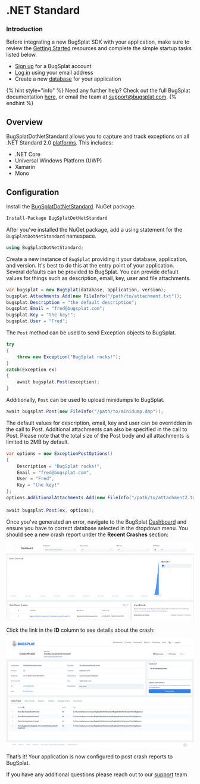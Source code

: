 # .NET Standard

### Introduction <a href="#intro" id="intro"></a>

Before integrating a new BugSplat SDK with your application, make sure to review the [Getting Started](../../) resources and complete the simple startup tasks listed below.

* [Sign up](https://app.bugsplat.com/v2/sign-up) for a BugSplat account
* [Log in](https://app.bugsplat.com/auth0/login) using your email address
* Create a new [database](https://app.bugsplat.com/v2/settings/company/databases) for your application

{% hint style="info" %}
Need any further help? Check out the full BugSplat documentation [here](../../../../), or email the team at [support@bugsplat.com](mailto:support@bugsplat.com).
{% endhint %}

## Overview

BugSplatDotNetStandard allows you to capture and track exceptions on all .NET Standard 2.0 [platforms](https://docs.microsoft.com/en-us/dotnet/standard/net-standard). This includes:

* .NET Core
* Universal Windows Platform (UWP)
* Xamarin
* Mono

## Configuration

Install the [BugSplatDotNetStandard](https://www.nuget.org/packages/BugSplatDotNetStandard/). NuGet package.

```bash
Install-Package BugSplatDotNetStandard
```

After you've installed the NuGet package, add a using statement for the `BugSplatDotNetStandard` namespace.

```csharp
using BugSplatDotNetStandard;
```

Create a new instance of `BugSplat` providing it your database, application, and version. It's best to do this at the entry point of your application. Several defaults can be provided to BugSplat. You can provide default values for things such as description, email, key, user and file attachments.

```csharp
var bugsplat = new BugSplat(database, application, version);
bugsplat.Attachments.Add(new FileInfo("/path/to/attachment.txt"));
bugsplat.Description = "the default description";
bugsplat.Email = "fred@bugsplat.com";
bugsplat.Key = "the key!";
bugsplat.User = "Fred";
```

The `Post` method can be used to send Exception objects to BugSplat.

```csharp
try
{
    throw new Exception("BugSplat rocks!");
}
catch(Exception ex)
{
    await bugsplat.Post(exception);
}
```

Additionally, `Post` can be used to upload minidumps to BugSplat.

```csharp
await bugsplat.Post(new FileInfo("/path/to/minidump.dmp"));
```

The default values for description, email, key and user can be overridden in the call to Post. Additional attachments can also be specified in the call to Post. Please note that the total size of the Post body and all attachments is limited to 2MB by default.

```csharp
var options = new ExceptionPostOptions()
{
    Description = "BugSplat rocks!",
    Email = "fred@bugsplat.com",
    User = "Fred",
    Key = "the key!"
};
options.AdditionalAttachments.Add(new FileInfo("/path/to/attachment2.txt"));

await bugsplat.Post(ex, options);
```

Once you've generated an error, navigate to the BugSplat [Dashboard](https://app.bugsplat.com/v2/dashboard) and ensure you have to correct database selected in the dropdown menu. You should see a new crash report under the **Recent Crashes** section:

![BugSplat Dashboard](../../../../.gitbook/assets/dot-net-standard-dashboard.png)

Click the link in the **ID** column to see details about the crash:

![.NET Standard Crash](../../../../.gitbook/assets/dot-net-standard-crash.png)

That’s it! Your application is now configured to post crash reports to BugSplat.

If you have any additional questions please reach out to our [support](mailto:support@bugsplat.com) team
